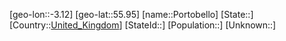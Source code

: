 ﻿---
location: [55.95,-3.12]
type: City
tags:
- geo/City


SpocWebEntityId: 33483
isDeleted: false
confidential: public

---
[geo-lon::-3.12]
[geo-lat::55.95]
[name::Portobello]
[State::]
[Country::[United_Kingdom](geo/Continent/Europe/United_Kingdom.md)]
[StateId::]
[Population::]
[Unknown::]

